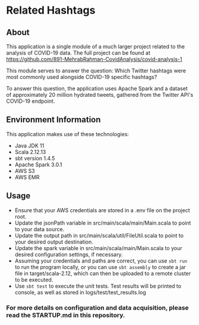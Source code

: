 # Related Hashtags
## About
This application is a single module of a much larger project related to the analysis of COVID-19 data. The full project can be found at https://github.com/891-MehrabRahman-CovidAnalysis/covid-analysis-1

This module serves to answer the question: Which Twitter hashtags were most commonly used alongside COVID-19 specific hashtags?

To answer this question, the application uses Apache Spark and a dataset of approximately 20 million hydrated tweets, gathered from the Twitter API's COVID-19 endpoint.

## Environment Information
This application makes use of these technologies:
* Java JDK 11
* Scala 2.12.13
* sbt version 1.4.5
* Apache Spark 3.0.1
* AWS S3
* AWS EMR

## Usage
* Ensure that your AWS credentials are stored in a .env file on the project root.
* Update the jsonPath variable in src/main/scala/main/Main.scala to point to your data source.
* Update the output path in src/main/scala/util/FileUtil.scala to point to your desired output destination.
* Update the spark variable in src/main/scala/main/Main.scala to your desired configuration settings, if necessary.
* Assuming your credentials and paths are correct, you can use `sbt run` to run the program locally, or you can use `sbt assembly` to create a jar file in target/scala-2.12, which can then be uploaded to a remote cluster to be executed.
* Use `sbt test` to execute the unit tests.  Test results will be printed to console, as well as stored in logs/test/test_results.log

### For more details on configuration and data acquisition, please read the STARTUP.md in this repository.